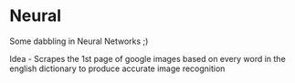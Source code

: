 # Neural
Some dabbling in Neural Networks ;)

Idea - Scrapes the 1st page of google images based on every word in the english dictionary to produce accurate image recognition
